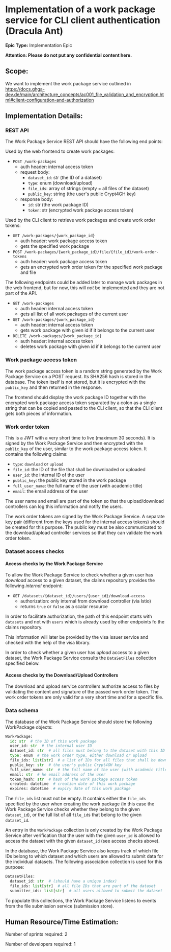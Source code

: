 # Implementation of a work package service for CLI client authentication (Dracula Ant)

**Epic Type:** Implementation Epic
  
**Attention: Please do not put any confidential content here.**

## Scope:

We want to implement the work package service outlined in
https://docs.ghga-dev.de/main/architecture_concepts/ac001_file_validation_and_encryption.html#client-configuration-and-authorization

## Implementation Details:

### REST API

The Work Package Service REST API should have the following end points:

Used by the web frontend to create work packages:

- `POST /work-packages`
  - auth header: internal access token
  - request body:
    - `dataset_id`: str (the ID of a dataset)
    - `type`: enum (download/upload)
    - `file_ids`: array of strings  (empty = all files of the dataset)
    - `public_key`: string (the user's public Crypt4GH key)
  - response body:
    - `id`: str (the work package ID)
    - `token`: str (encrypted work package access token)

Used by the CLI client to retrieve work packages and create work order tokens:

- `GET /work-packages/{work_package_id}`
  - auth header: work package access token
  - gets the specified work package
- `POST /work-packages/{work_package_id}/file/{file_id}/work-order-tokens`
  - auth header: work package access token
  - gets an encrypted work order token for the specified work package and file

The following endpoints could be added later to manage work packages in the web frontend,
but for now, this will *not* be implemented and they are not part of the API.

- `GET /work-packages`
  - auth header: internal access token
  - gets all list of all work packages of the current user
- `GET /work-packages/{work_package_id}`
  - auth header: internal access token
  - gets work package with given id if it belongs to the current user
- `DELETE /work-packages/{work_package_id}`
  - auth header: internal access token
  - deletes work package with given id if it belongs to the current user

### Work package access token

The work package access token is a random string generated by the Work Package Service on a POST request. Its SHA256 hash is stored in the database. The token itself is not stored, but it is encrypted with the `public_key` and then returned in the response.

The frontend should display the work package ID together with the encrypted work package access token separated by a colon as a single string that can be copied and pasted to the CLI client, so that the CLI client gets both pieces of information.

### Work order token

This is a JWT with a very short time to live (maximum 30 seconds). It is signed by the Work Package Service and then encrypted with the `public_key` of the user, similar to the work package access token. It contains the following claims:

- `type`: `download` or `upload`
- `file_id`: the ID of the file that shall be downloaded or uploaded
- `user_id`: the internal ID of the user
- `public_key`: the public key stored in the work package
- `full_user_name`: the full name of the user (with academic title)
- `email`: the email address of the user

The user name and email are part of the token so that the upload/download controllers can log this information and notify the users.

The work order tokens are signed by the Work Package Service. A separate key pair (different from the keys used for the internal access tokens) should be created for this purpose. The public key must be also communicated to the download/upload controller services so that they can validate the work order token.

### Dataset access checks

#### Access checks by the Work Package Service

To allow the Work Package Service to check whether a given user has *download* access to a given dataset, the claims repository provides the following *internal* endpoint:

- `GET /datasets/{dataset_id}/users/{user_id}/download-access`
  - authorization: only internal from download controller (via Istio)
  - returns `true` or `false` as a scalar resource

In order to facilitate authorization, the path of this endpoint starts with `datasets` and not with `users` which is already used by other endpoints fo the claims repository.

This information will later be provided by the visa issuer service and checked with the help of the visa library.

In order to check whether a given user has *upload* access to a given dataset, the Work Package Service consults the `DataSetFiles` collection specified below.

#### Access checks by the Download/Upload Controllers

The download and upload service controllers authorize access to files by validating the content and signature of the passed work order token. The work order tokens are only valid for a very short time and for a specific file.

### Data schema

The database of the Work Package Service should store the following WorkPackage objects:

```python
WorkPackage:
  id: str  # the ID of this work package
  user_id: str  # the internal user ID
  dataset_id: str  # all files must belong to the dataset with this ID
  type: enum  # the work order type, either download or upload
  file_ids: list[str]  # a list of IDs for all files that shall be downloaded or uploaded
  public_key: str  # the user's public Crypt4GH key
  full_user_name: str  # the full name of the user (with academic title)
  email: str  # he email address of the user
  token_hash: str  # hash of the work package access token
  created: datetime  # creation date of this work package
  expires: datetime  # expiry date of this work package
```

The `file_ids` list must not be empty. It contains either the `file_ids` specified by the user when creating the work package (in this case the Work Package Service checks whether they belong to the given `dataset_id`), or the full list of all `file_id`s that belong to the given `dataset_id`.

An entry in the `WorkPackage` collection is only created by the Work Package Service after verification that the user with the given `user_id` is allowed to access the dataset with the given `dataset_id` (see access checks above).

In the database, the Work Package Service also keeps track of which file IDs belong to which dataset and which users are allowed to submit data for the individual datasets. The following association collection is used for this purpose:

```python
DatasetFiles:
  dataset_id: str  # (should have a unique index)
  file_ids: list[str]  # all file IDs that are part of the dataset
  submitter_ids: list[str]  # all users allowed to submit the dataset
```

To populate this collections, the Work Package Service listens to events from the file submission service (submission store).

## Human Resource/Time Estimation:

Number of sprints required: 2

Number of developers required: 1
